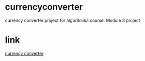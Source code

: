 # currencyconverter
currency converter project for algoritmika course. Module 3 project

# link
[currency converter](https://eltacshikhsaidov.github.io/currencyconverter/)
